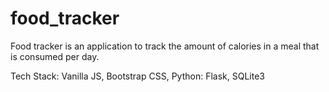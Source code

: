 # food_tracker
Food tracker is an application to track the amount of calories in a meal that is consumed per day.

Tech Stack:
  Vanilla JS,
  Bootstrap CSS,
  Python: Flask,
  SQLite3
